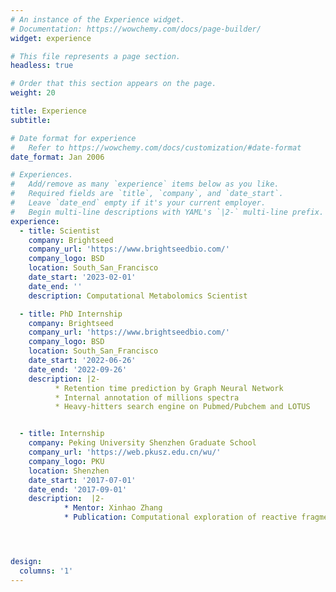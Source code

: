 ```yaml
---
# An instance of the Experience widget.
# Documentation: https://wowchemy.com/docs/page-builder/
widget: experience

# This file represents a page section.
headless: true

# Order that this section appears on the page.
weight: 20

title: Experience
subtitle:

# Date format for experience
#   Refer to https://wowchemy.com/docs/customization/#date-format
date_format: Jan 2006

# Experiences.
#   Add/remove as many `experience` items below as you like.
#   Required fields are `title`, `company`, and `date_start`.
#   Leave `date_end` empty if it's your current employer.
#   Begin multi-line descriptions with YAML's `|2-` multi-line prefix.
experience:
  - title: Scientist
    company: Brightseed
    company_url: 'https://www.brightseedbio.com/'
    company_logo: BSD
    location: South_San_Francisco
    date_start: '2023-02-01'
    date_end: ''
    description: Computational Metabolomics Scientist

  - title: PhD Internship
    company: Brightseed
    company_url: 'https://www.brightseedbio.com/'
    company_logo: BSD
    location: South_San_Francisco
    date_start: '2022-06-26'
    date_end: '2022-09-26'
    description: |2-
          * Retention time prediction by Graph Neural Network
          * Internal annotation of millions spectra
          * Heavy-hitters search engine on Pubmed/Pubchem and LOTUS


  - title: Internship
    company: Peking University Shenzhen Graduate School
    company_url: 'https://web.pkusz.edu.cn/wu/'
    company_logo: PKU
    location: Shenzhen
    date_start: '2017-07-01'
    date_end: '2017-09-01'
    description:  |2-
            * Mentor: Xinhao Zhang
            * Publication: Computational exploration of reactive fragment for mechanism-based inhibition of xanthine oxidase




design:
  columns: '1'
---
```

